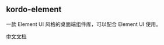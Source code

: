 ## kordo-element

一款 Element UI 风格的桌面端组件库，可以配合 Element UI 使用。

[中文文档](https://miaprogramo.github.io/kordo-element)
